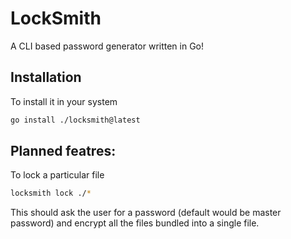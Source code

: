 # LockSmith
A CLI based password generator written in Go!

## Installation

To install it in your system

```bash
go install ./locksmith@latest
```

## Planned featres:

To lock a particular file
```bash
locksmith lock ./*
```
This should ask the user for a password (default would be master password) and encrypt all the files bundled into a single file.

